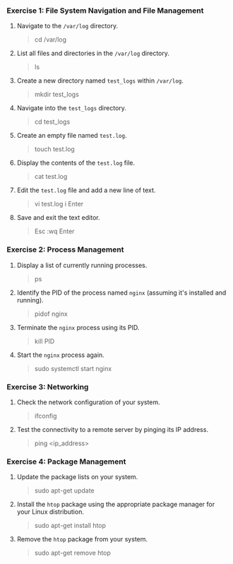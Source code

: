### Exercise 1: File System Navigation and File Management

1. Navigate to the `/var/log` directory.
    > cd /var/log
2. List all files and directories in the `/var/log` directory.
    > ls
3. Create a new directory named `test_logs` within `/var/log`.
    > mkdir test_logs
4. Navigate into the `test_logs` directory.
    > cd test_logs
5. Create an empty file named `test.log`.
    > touch test.log
6. Display the contents of the `test.log` file.
    > cat test.log
7. Edit the `test.log` file and add a new line of text.
    > vi test.log
    > i
    > Enter
8. Save and exit the text editor.
    > Esc
    > :wq
    > Enter

### Exercise 2: Process Management

1. Display a list of currently running processes.
    > ps
2. Identify the PID of the process named `nginx` (assuming it's installed and running).
    > pidof nginx
3. Terminate the `nginx` process using its PID.
    > kill PID
4. Start the `nginx` process again.    
    > sudo systemctl start nginx


### Exercise 3: Networking

1. Check the network configuration of your system.
    > ifconfig
2. Test the connectivity to a remote server by pinging its IP address.
    > ping <ip_address>

### Exercise 4: Package Management

1. Update the package lists on your system.
    > sudo apt-get update
2. Install the `htop` package using the appropriate package manager for your Linux distribution.
    > sudo apt-get install htop
3. Remove the `htop` package from your system.
    > sudo apt-get remove htop
